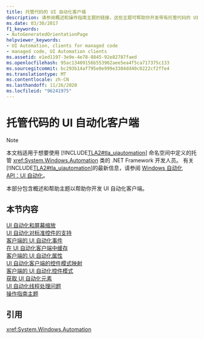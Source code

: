 ```yaml
---
title: 托管代码的 UI 自动化客户端
description: 请参阅概述和操作指南主题的链接，这些主题可帮助你开发带有托管代码的 UI 自动化客户端。
ms.date: 03/30/2017
f1_keywords:
- AutoGeneratedOrientationPage
helpviewer_keywords:
- UI Automation, clients for managed code
- managed code, UI Automation clients
ms.assetid: e1ed1197-3e9e-4e78-8845-92e82787faed
ms.openlocfilehash: 95ac13409156b553962aee5ea4f5ca717375c133
ms.sourcegitcommit: bc293b14af795e0e999e3304dd40c0222cf2ffe4
ms.translationtype: MT
ms.contentlocale: zh-CN
ms.lasthandoff: 11/26/2020
ms.locfileid: "96241975"
---
```

# <a name="ui-automation-clients-for-managed-code"></a>托管代码的 UI 自动化客户端

> [!NOTE]
> 本文档适用于想要使用 [!INCLUDE[TLA2#tla_uiautomation](../../../includes/tla2sharptla-uiautomation-md.md)] 命名空间中定义的托管 <xref:System.Windows.Automation> 类的 .NET Framework 开发人员。 有关 [!INCLUDE[TLA2#tla_uiautomation](../../../includes/tla2sharptla-uiautomation-md.md)]的最新信息，请参阅 [Windows 自动化 API：UI 自动化](/windows/win32/winauto/entry-uiauto-win32)。  
  
 本部分包含概述和帮助主题以帮助你开发 UI 自动化客户端。  
  
## <a name="in-this-section"></a>本节内容  

 [UI 自动化和屏幕缩放](ui-automation-and-screen-scaling.md)  
 [UI 自动化对标准控件的支持](ui-automation-support-for-standard-controls.md)  
 [客户端的 UI 自动化事件](ui-automation-events-for-clients.md)  
 [在 UI 自动化客户端中缓存](caching-in-ui-automation-clients.md)  
 [客户端的 UI 自动化属性](ui-automation-properties-for-clients.md)  
 [UI 自动化客户端的控件模式映射](control-pattern-mapping-for-ui-automation-clients.md)  
 [客户端的 UI 自动化控件模式](ui-automation-control-patterns-for-clients.md)  
 [获取 UI 自动化元素](obtaining-ui-automation-elements.md)  
 [UI 自动化线程处理问题](ui-automation-threading-issues.md)  
 [操作指南主题](ui-automation-clients-for-managed-code-how-to-topics.md)  
  
## <a name="reference"></a>引用  

 <xref:System.Windows.Automation>
